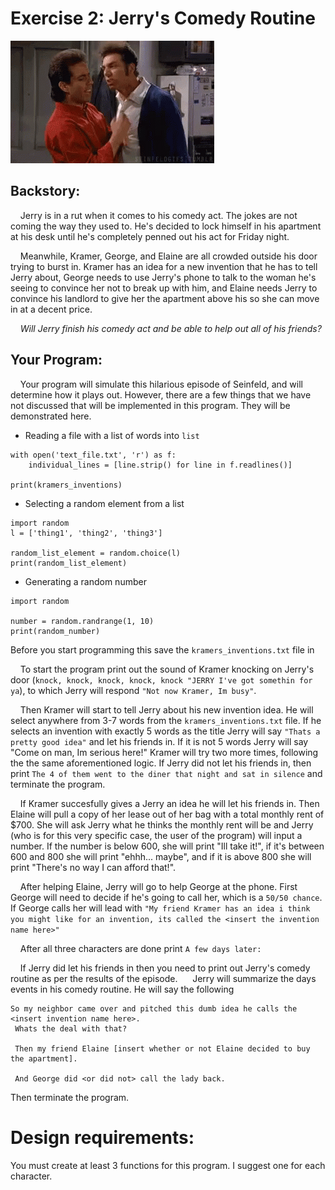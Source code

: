 # Exercise 2: Jerry's Comedy Routine
![Kramer Yelling](./assets/seinfeld_yell.gif)

## Backstory:
&nbsp;&nbsp;&nbsp;&nbsp;Jerry is in a rut when it comes to his comedy act.
 The jokes are not coming the way they used to.
 He's decided to lock himself in his apartment at his desk until he's completely penned out his act for Friday night.

&nbsp;&nbsp;&nbsp;&nbsp;Meanwhile, Kramer, George, and Elaine are all crowded outside his door trying to burst in.
 Kramer has an idea for a new invention that he has to tell Jerry about, George needs to use Jerry's phone to talk to the woman he's seeing to convince her not to break up with him, and Elaine needs Jerry to convince his landlord to give her the apartment above his so she can move in at a decent price.

&nbsp;&nbsp;&nbsp;&nbsp;*Will Jerry finish his comedy act and be able to help out all of his friends?*

## Your Program:
&nbsp;&nbsp;&nbsp;&nbsp;Your program will simulate this hilarious episode of Seinfeld, and will determine how it plays out.
 However, there are a few things that we have not discussed that will be implemented in this program.
 They will be demonstrated here.

* Reading a file with a list of words into `list`
```python3
with open('text_file.txt', 'r') as f:
    individual_lines = [line.strip() for line in f.readlines()]

print(kramers_inventions)
```
* Selecting a random element from a list
```python3
import random
l = ['thing1', 'thing2', 'thing3']

random_list_element = random.choice(l)
print(random_list_element)
```

* Generating a random number
```
import random

number = random.randrange(1, 10)
print(random_number)
```

Before you start programming this save the `kramers_inventions.txt` file in

&nbsp;&nbsp;&nbsp;&nbsp;To start the program print out the sound of Kramer knocking on Jerry's door (`knock, knock, knock, knock, knock "JERRY I've got somethin for ya`), to which Jerry will respond `"Not now Kramer, Im busy"`.

&nbsp;&nbsp;&nbsp;&nbsp;Then Kramer will start to tell Jerry about his new invention idea.
 He will select anywhere from 3-7 words from the `kramers_inventions.txt` file.
 If he selects an invention with exactly 5 words as the title Jerry will say `"Thats a pretty good idea"` and let his friends in.
 If it is not 5 words Jerry will say "Come on man, Im serious here!"
 Kramer will try two more times, following the the same aforementioned logic.
 If Jerry did not let his friends in, then print `The 4 of them went to the diner that night and sat in silence` and terminate the program.

&nbsp;&nbsp;&nbsp;&nbsp;If Kramer succesfully gives a Jerry an idea he will let his friends in.
 Then Elaine will pull a copy of her lease out of her bag with a total monthly rent of $700.
 She will ask Jerry what he thinks the monthly rent will be and Jerry (who is for this very specific case, the user of the program) will input a number.
 If the number is below 600, she will print "Ill take it!", if it's between 600 and 800 she will print "ehhh... maybe", and if it is above 800 she will print "There's no way I can afford that!".

&nbsp;&nbsp;&nbsp;&nbsp;After helping Elaine, Jerry will go to help George at the phone.
 First George will need to decide if he's going to call her, which is a `50/50 chance`.
 If George calls her will lead with `"My friend Kramer has an idea i think you might like for an invention, its called the <insert the invention name here>"`

&nbsp;&nbsp;&nbsp;&nbsp;After all three characters are done print `A few days later:`

&nbsp;&nbsp;&nbsp;&nbsp;If Jerry did let his friends in then you need to print out Jerry's comedy routine as per the results of the episode.
&nbsp;&nbsp;&nbsp;&nbsp;
Jerry will summarize the days events in his comedy routine.
He will say the following
```
So my neighbor came over and pitched this dumb idea he calls the <insert invention name here>.
 Whats the deal with that?

 Then my friend Elaine [insert whether or not Elaine decided to buy the apartment].

 And George did <or did not> call the lady back.
```

Then terminate the program.


# Design requirements:
You must create at least 3 functions for this program.
 I suggest one for each character.
